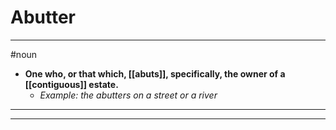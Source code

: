 # Abutter
---
#noun
- **One who, or that which, [[abuts]], specifically, the owner of a [[contiguous]] estate.**
	- _Example: the abutters on a street or a river_
---
---

